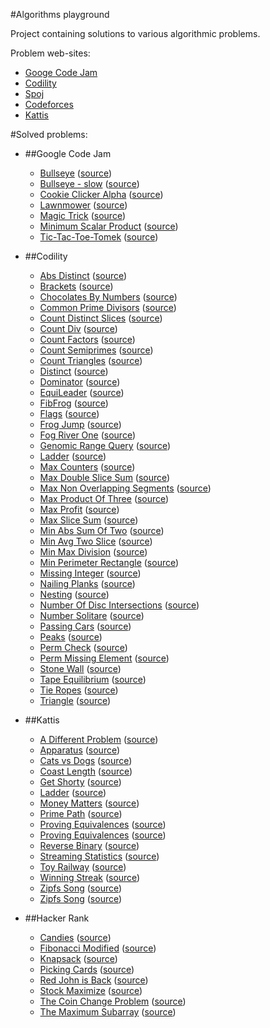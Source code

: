#Algorithms playground

Project containing solutions to various algorithmic problems.

Problem web-sites:
* [Googe Code Jam](http://code.google.com/codejam/)
* [Codility](https://codility.com/train/)
* [Spoj](http://www.spoj.com/)
* [Codeforces](http://codeforces.com/)
* [Kattis](https://open.kattis.com/)

#Solved problems:


* ##Google Code Jam
    * [Bullseye](http://code.google.com/codejam/contest/2418487/dashboard#s=p0&a=0) ([source](gcj/bullseye.cpp))
    * [Bullseye - slow](http://code.google.com/codejam/contest/2418487/dashboard#s=p0&a=0) ([source](gcj/bullseye-small_only.cpp))
    * [ Cookie Clicker Alpha](https://code.google.com/codejam/contest/2974486/dashboard#s=p1) ([source](gcj/cookie-clicker.cpp))
    * [Lawnmower](https://code.google.com/codejam/contest/2270488/dashboard#s=p1) ([source](gcj/lawn-mower.cpp))
    * [Magic Trick](https://code.google.com/codejam/contest/2974486/dashboard#s=p0) ([source](gcj/magic_trick.cpp))
    * [Minimum Scalar Product](http://code.google.com/codejam/contest/32016/dashboard#s=p0) ([source](gcj/minimum-scalar-product.cpp))
    * [Tic-Tac-Toe-Tomek](https://code.google.com/codejam/contest/2270488/dashboard#s=p0&a=0) ([source](gcj/tic-tac-toe-tomek.cpp))


* ##Codility
    * [Abs Distinct](https://codility.com/demo/take-sample-test/abs_distinct) ([source](codility/AbsDistinct.py))
    * [Brackets](https://codility.com/demo/take-sample-test/brackets) ([source](codility/Brackets.py))
    * [Chocolates By Numbers](https://codility.com/demo/take-sample-test/chocolates_by_numbers) ([source](codility/ChocolatesByNumbers.py))
    * [Common Prime Divisors](https://codility.com/demo/take-sample-test/common_prime_divisors) ([source](codility/CommonPrimeDivisors.py))
    * [Count Distinct Slices](https://codility.com/demo/take-sample-test/count_distinct_slices) ([source](codility/CountDistinctSlices.py))
    * [Count Div](https://codility.com/demo/take-sample-test/count_div) ([source](codility/CountDiv.py))
    * [Count Factors](https://codility.com/demo/take-sample-test/count_factors) ([source](codility/CountFactors.py))
    * [Count Semiprimes](https://codility.com/demo/take-sample-test/count_semiprimes) ([source](codility/CountSemiprimes.py))
    * [Count Triangles](https://codility.com/demo/take-sample-test/count_triangles) ([source](codility/CountTriangles.py))
    * [Distinct](https://codility.com/demo/take-sample-test/distinct) ([source](codility/Distinct.py))
    * [Dominator](https://codility.com/demo/take-sample-test/dominator) ([source](codility/Dominator.py))
    * [EquiLeader](https://codility.com/demo/take-sample-test/equi_leader) ([source](codility/EquiLeader.py))
    * [FibFrog](https://codility.com/demo/take-sample-test/fib_frog) ([source](codility/FibFrog.py))
    * [Flags](https://codility.com/demo/take-sample-test/flags) ([source](codility/Flags.py))
    * [Frog Jump](https://codility.com/demo/take-sample-test/frog_jmp) ([source](codility/FrogJump.py))
    * [Fog River One](https://codility.com/demo/take-sample-test/frog_river_one) ([source](codility/FrogRiverOne.py))
    * [Genomic Range Query](https://codility.com/demo/take-sample-test/genomic_range_query) ([source](codility/GenomicRangeQuery.py))
    * [Ladder](https://codility.com/demo/take-sample-test/ladder) ([source](codility/Ladder.py))
    * [Max Counters](https://codility.com/demo/take-sample-test/max_counters) ([source](codility/MaxCounters.py))
    * [Max Double Slice Sum](https://codility.com/demo/take-sample-test/max_double_slice_sum) ([source](codility/MaxDoubleSliceSum.py))
    * [Max Non Overlapping Segments](https://codility.com/demo/take-sample-test/max_nonoverlapping_segments) ([source](codility/MaxNonoverlappingSegments.py))
    * [Max Product Of Three](https://codility.com/demo/take-sample-test/max_product_of_three) ([source](codility/MaxProductOfThree.py))
    * [Max Profit](https://codility.com/demo/take-sample-test/max_profit) ([source](codility/MaxProfit.py))
    * [Max Slice Sum](https://codility.com/demo/take-sample-test/max_slice_sum) ([source](codility/MaxSliceSum.py))
    * [Min Abs Sum Of Two](https://codility.com/demo/take-sample-test/min_abs_sum_of_two) ([source](codility/MinAbsSumOfTwo.py))
    * [Min Avg Two Slice](https://codility.com/demo/take-sample-test/min_avg_two_slice) ([source](codility/MinAvgTwoSlice.py))
    * [Min Max Division](https://codility.com/demo/take-sample-test/min_max_division) ([source](codility/MinMaxDivision.py))
    * [Min Perimeter Rectangle](https://codility.com/demo/take-sample-test/min_perimeter_rectangle) ([source](codility/MinPerimeterRectangle.py))
    * [Missing Integer](https://codility.com/demo/take-sample-test/missing_integer) ([source](codility/MissingInteger.py))
    * [Nailing Planks](https://codility.com/demo/take-sample-test/nailing_planks) ([source](codility/NailingPlanks.py))
    * [Nesting](https://codility.com/demo/take-sample-test/nesting) ([source](codility/Nesting.py))
    * [Number Of Disc Intersections](https://codility.com/demo/take-sample-test/number_of_disc_intersections) ([source](codility/NumberOfDiscIntersections.py))
    * [Number Solitare](https://codility.com/demo/take-sample-test/number_solitaire) ([source](codility/NumberSolitaire.py))
    * [Passing Cars](https://codility.com/demo/take-sample-test/passing_cars) ([source](codility/PassingCars.py))
    * [Peaks](https://codility.com/demo/take-sample-test/peaks) ([source](codility/Peaks.py))
    * [Perm Check](https://codility.com/demo/take-sample-test/perm_check) ([source](codility/PermCheck.py))
    * [Perm Missing Element](https://codility.com/demo/take-sample-test/perm_missing_elem) ([source](codility/PermMissingElem.py))
    * [Stone Wall](https://codility.com/demo/take-sample-test/stone_wall) ([source](codility/StoneWall.py))
    * [Tape Equilibrium](https://codility.com/demo/take-sample-test/tape_equilibrium) ([source](codility/TapeEquilibrium.py))
    * [Tie Ropes](https://codility.com/demo/take-sample-test/tie_ropes) ([source](codility/TieRopes.py))
    * [Triangle](https://codility.com/demo/take-sample-test/triangle) ([source](codility/Triangle.py))


* ##Kattis
    * [A Different Problem](https://open.kattis.com/problems/different) ([source](kattis/ADifferentProblem.py))
    * [Apparatus](https://open.kattis.com/problems/apparatus) ([source](kattis/Apparatus.java))
    * [Cats vs Dogs](https://open.kattis.com/problems/catvsdog) ([source](kattis/CatvsDog.java))
    * [Coast Length](https://open.kattis.com/problems/coast) ([source](kattis/CoastLength.java))
    * [Get Shorty](https://open.kattis.com/problems/getshorty) ([source](kattis/GetShortyFast.java))
    * [Ladder](https://open.kattis.com/problems/ladder) ([source](kattis/Ladder.py))
    * [Money Matters](https://open.kattis.com/problems/moneymatters) ([source](kattis/MoneyMatters.py))
    * [Prime Path](https://open.kattis.com/problems/primepath) ([source](kattis/PrimePath.py))
    * [Proving Equivalences](https://open.kattis.com/problems/equivalences) ([source](kattis/ProvingEquivalences.java))
    * [Proving Equivalences](https://open.kattis.com/problems/equivalences) ([source](kattis/ProvingEquivalences.py))
    * [Reverse Binary](https://open.kattis.com/problems/reversebinary) ([source](kattis/Reversebinary.java))
    * [Streaming Statistics](https://spotify.kattis.com/problems/streamstats) ([source](kattis/StreamingStatistics.java))
    * [Toy Railway](https://open.kattis.com/problems/railway) ([source](kattis/ToyRailway.java))
    * [Winning Streak](https://open.kattis.com/problems/winningstreak) ([source](kattis/WinningStreak.java))
    * [Zipfs Song](https://labs.spotify.com/puzzles/) ([source](kattis/zipfssong.cpp))
    * [Zipfs Song](https://labs.spotify.com/puzzles/) ([source](kattis/ZipfsSong.java))


* ##Hacker Rank
    * [Candies](https://www.hackerrank.com/challenges/candies) ([source](hacker_rank/Candies.java))
    * [Fibonacci Modified](https://www.hackerrank.com/challenges/fibonacci-modified) ([source](hacker_rank/FibonacciModified.py))
    * [Knapsack](https://www.hackerrank.com/challenges/unbounded-knapsack/) ([source](hacker_rank/Knapsack.py))
    * [Picking Cards](https://www.hackerrank.com/challenges/picking-cards) ([source](hacker_rank/PickingCards.py))
    * [Red John is Back](https://www.hackerrank.com/challenges/red-john-is-back) ([source](hacker_rank/RedJohnIsBack.py))
    * [Stock Maximize](https://www.hackerrank.com/challenges/stockmax) ([source](hacker_rank/StockMaximize.py))
    * [ The Coin Change Problem](https://www.hackerrank.com/challenges/coin-change) ([source](hacker_rank/TheCoinChangeProblem.py))
    * [The Maximum Subarray](https://www.hackerrank.com/challenges/maxsubarray/) ([source](hacker_rank/TheMaximumSubarray.py))


